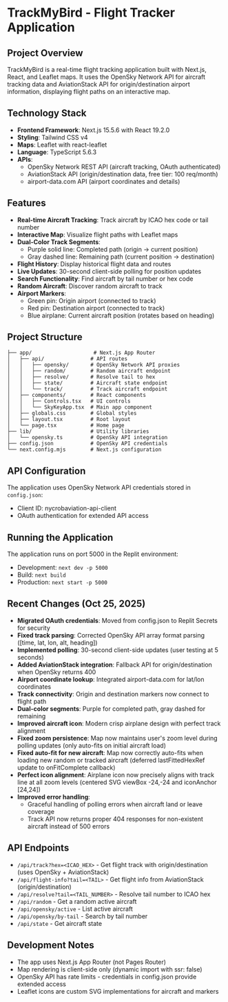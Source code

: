 # TrackMyBird - Flight Tracker Application

## Project Overview
TrackMyBird is a real-time flight tracking application built with Next.js, React, and Leaflet maps. It uses the OpenSky Network API for aircraft tracking data and AviationStack API for origin/destination airport information, displaying flight paths on an interactive map.

## Technology Stack
- **Frontend Framework**: Next.js 15.5.6 with React 19.2.0
- **Styling**: Tailwind CSS v4
- **Maps**: Leaflet with react-leaflet
- **Language**: TypeScript 5.6.3
- **APIs**: 
  - OpenSky Network REST API (aircraft tracking, OAuth authenticated)
  - AviationStack API (origin/destination data, free tier: 100 req/month)
  - airport-data.com API (airport coordinates and details)

## Features
- **Real-time Aircraft Tracking**: Track aircraft by ICAO hex code or tail number
- **Interactive Map**: Visualize flight paths with Leaflet maps
- **Dual-Color Track Segments**: 
  - Purple solid line: Completed path (origin → current position)
  - Gray dashed line: Remaining path (current position → destination)
- **Flight History**: Display historical flight data and routes
- **Live Updates**: 30-second client-side polling for position updates
- **Search Functionality**: Find aircraft by tail number or hex code
- **Random Aircraft**: Discover random aircraft to track
- **Airport Markers**: 
  - Green pin: Origin airport (connected to track)
  - Red pin: Destination airport (connected to track)
  - Blue airplane: Current aircraft position (rotates based on heading)

## Project Structure
```
├── app/                    # Next.js App Router
│   ├── api/               # API routes
│   │   ├── opensky/       # OpenSky Network API proxies
│   │   ├── random/        # Random aircraft endpoint
│   │   ├── resolve/       # Resolve tail to hex
│   │   ├── state/         # Aircraft state endpoint
│   │   └── track/         # Track aircraft endpoint
│   ├── components/        # React components
│   │   ├── Controls.tsx   # UI controls
│   │   └── SkyKeyApp.tsx  # Main app component
│   ├── globals.css        # Global styles
│   ├── layout.tsx         # Root layout
│   └── page.tsx           # Home page
├── lib/                   # Utility libraries
│   └── opensky.ts         # OpenSky API integration
├── config.json            # OpenSky API credentials
└── next.config.mjs        # Next.js configuration
```

## API Configuration
The application uses OpenSky Network API credentials stored in `config.json`:
- Client ID: nycrobaviation-api-client
- OAuth authentication for extended API access

## Running the Application
The application runs on port 5000 in the Replit environment:
- Development: `next dev -p 5000`
- Build: `next build`
- Production: `next start -p 5000`

## Recent Changes (Oct 25, 2025)
- **Migrated OAuth credentials**: Moved from config.json to Replit Secrets for security
- **Fixed track parsing**: Corrected OpenSky API array format parsing ([time, lat, lon, alt, heading])
- **Implemented polling**: 30-second client-side updates (user testing at 5 seconds)
- **Added AviationStack integration**: Fallback API for origin/destination when OpenSky returns 400
- **Airport coordinate lookup**: Integrated airport-data.com for lat/lon coordinates
- **Track connectivity**: Origin and destination markers now connect to flight path
- **Dual-color segments**: Purple for completed path, gray dashed for remaining
- **Improved aircraft icon**: Modern crisp airplane design with perfect track alignment
- **Fixed zoom persistence**: Map now maintains user's zoom level during polling updates (only auto-fits on initial aircraft load)
- **Fixed auto-fit for new aircraft**: Map now correctly auto-fits when loading new random or tracked aircraft (deferred lastFittedHexRef update to onFitComplete callback)
- **Perfect icon alignment**: Airplane icon now precisely aligns with track line at all zoom levels (centered SVG viewBox -24,-24 and iconAnchor [24,24])
- **Improved error handling**: 
  - Graceful handling of polling errors when aircraft land or leave coverage
  - Track API now returns proper 404 responses for non-existent aircraft instead of 500 errors

## API Endpoints
- `/api/track?hex=<ICAO_HEX>` - Get flight track with origin/destination (uses OpenSky + AviationStack)
- `/api/flight-info?tail=<TAIL>` - Get flight info from AviationStack (origin/destination)
- `/api/resolve?tail=<TAIL_NUMBER>` - Resolve tail number to ICAO hex
- `/api/random` - Get a random active aircraft
- `/api/opensky/active` - List active aircraft
- `/api/opensky/by-tail` - Search by tail number
- `/api/state` - Get aircraft state

## Development Notes
- The app uses Next.js App Router (not Pages Router)
- Map rendering is client-side only (dynamic import with ssr: false)
- OpenSky API has rate limits - credentials in config.json provide extended access
- Leaflet icons are custom SVG implementations for aircraft and markers
